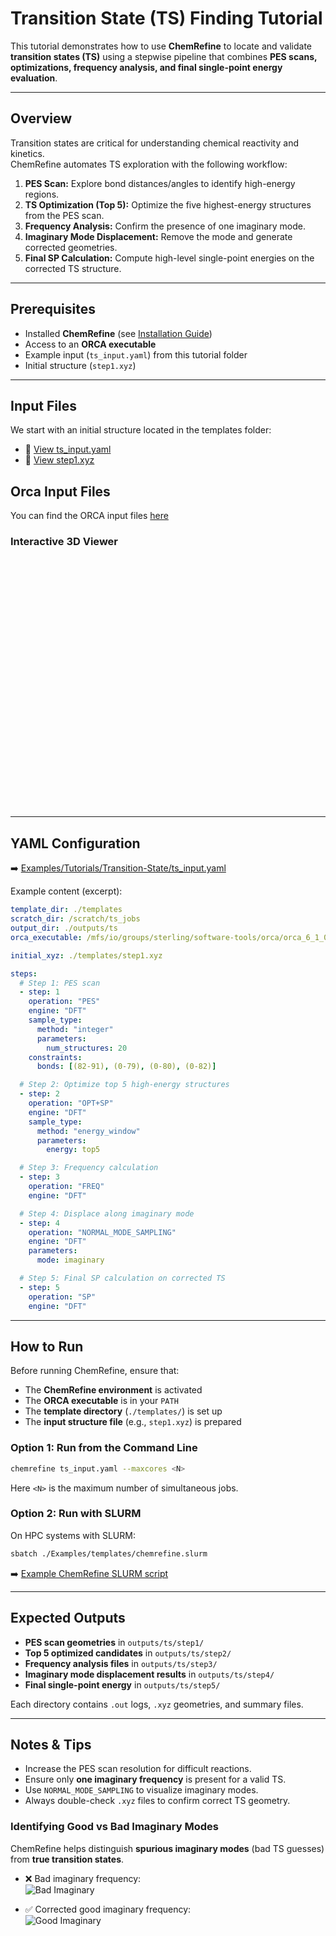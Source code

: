 # Transition State (TS) Finding Tutorial

This tutorial demonstrates how to use **ChemRefine** to locate and validate **transition states (TS)** using a stepwise pipeline that combines **PES scans, optimizations, frequency analysis, and final single-point energy evaluation**.

---

## Overview

Transition states are critical for understanding chemical reactivity and kinetics.  
ChemRefine automates TS exploration with the following workflow:

1. **PES Scan:** Explore bond distances/angles to identify high-energy regions.  
2. **TS Optimization (Top 5):** Optimize the five highest-energy structures from the PES scan.  
3. **Frequency Analysis:** Confirm the presence of one imaginary mode.  
4. **Imaginary Mode Displacement:** Remove the mode and generate corrected geometries.  
5. **Final SP Calculation:** Compute high-level single-point energies on the corrected TS structure.  

---

## Prerequisites

- Installed **ChemRefine** (see [Installation Guide](../INSTALL.md))  
- Access to an **ORCA executable**  
- Example input (`ts_input.yaml`) from this tutorial folder  
- Initial structure (`step1.xyz`)  

---

## Input Files

We start with an initial structure located in the templates folder:

- 📄 [View ts_input.yaml](https://github.com/sterling-group/ChemRefine/blob/mkdocs/Examples/Tutorials/Transition-State/input.yaml)  
- 📄 [View step1.xyz](https://github.com/sterling-group/ChemRefine/blob/mkdocs/Examples/Tutorials/Transition-State/step1.xyz)  

 ## Orca Input Files

You can find the ORCA input files [here](https://github.com/sterling-group/ChemRefine/tree/mkdocs/Examples/Tutorials/Transition-State/templates)

### Interactive 3D Viewer

<div id="viewer" style="width: 100%; height: 400px; position: relative;"></div>

<script src="https://3Dmol.org/build/3Dmol-min.js"></script>
<script>
  let viewer = $3Dmol.createViewer("viewer", { backgroundColor: "white" });

  fetch("https://raw.githubusercontent.com/sterling-group/ChemRefine/mkdocs/Examples/Tutorials/Transition-State/step1.xyz")
    .then(r => r.text())
    .then(data => {
      viewer.addModel(data, "xyz");   // force XYZ format
      viewer.setStyle({}, {stick:{radius:0.15}, sphere:{scale:0.25}});
      viewer.zoomTo();
      viewer.render();
    })
    .catch(err => console.error("Could not load XYZ:", err));
</script>

---

## YAML Configuration

➡️ [Examples/Tutorials/Transition-State/ts_input.yaml](https://github.com/sterling-group/ChemRefine/blob/mkdocs/Examples/Tutorials/Transition-State/input.yaml)

Example content (excerpt):

```yaml
template_dir: ./templates
scratch_dir: /scratch/ts_jobs
output_dir: ./outputs/ts
orca_executable: /mfs/io/groups/sterling/software-tools/orca/orca_6_1_0_avx2/orca

initial_xyz: ./templates/step1.xyz

steps:
  # Step 1: PES scan
  - step: 1
    operation: "PES"
    engine: "DFT"
    sample_type:
      method: "integer"
      parameters:
        num_structures: 20
    constraints:
      bonds: [(82-91), (0-79), (0-80), (0-82)]

  # Step 2: Optimize top 5 high-energy structures
  - step: 2
    operation: "OPT+SP"
    engine: "DFT"
    sample_type:
      method: "energy_window"
      parameters:
        energy: top5

  # Step 3: Frequency calculation
  - step: 3
    operation: "FREQ"
    engine: "DFT"

  # Step 4: Displace along imaginary mode
  - step: 4
    operation: "NORMAL_MODE_SAMPLING"
    engine: "DFT"
    parameters:
      mode: imaginary

  # Step 5: Final SP calculation on corrected TS
  - step: 5
    operation: "SP"
    engine: "DFT"
```

---

## How to Run

Before running ChemRefine, ensure that:

- The **ChemRefine environment** is activated  
- The **ORCA executable** is in your `PATH`  
- The **template directory** (`./templates/`) is set up  
- The **input structure file** (e.g., `step1.xyz`) is prepared  

### Option 1: Run from the Command Line

```bash
chemrefine ts_input.yaml --maxcores <N>
```

Here `<N>` is the maximum number of simultaneous jobs.  

### Option 2: Run with SLURM

On HPC systems with SLURM:

```bash
sbatch ./Examples/templates/chemrefine.slurm
```

➡️ [Example ChemRefine SLURM script](https://raw.githubusercontent.com/sterling-group/ChemRefine/mkdocs/Examples/Templates/chemrefine.slurm)

---

## Expected Outputs

- **PES scan geometries** in `outputs/ts/step1/`  
- **Top 5 optimized candidates** in `outputs/ts/step2/`  
- **Frequency analysis files** in `outputs/ts/step3/`  
- **Imaginary mode displacement results** in `outputs/ts/step4/`  
- **Final single-point energy** in `outputs/ts/step5/`  

Each directory contains `.out` logs, `.xyz` geometries, and summary files.  

---

## Notes & Tips

- Increase the PES scan resolution for difficult reactions.  
- Ensure only **one imaginary frequency** is present for a valid TS.  
- Use `NORMAL_MODE_SAMPLING` to visualize imaginary modes.  
- Always double-check `.xyz` files to confirm correct TS geometry.  

### Identifying Good vs Bad Imaginary Modes

ChemRefine helps distinguish **spurious imaginary modes** (bad TS guesses) from **true transition states**.  

- ❌ Bad imaginary frequency:  
![Bad Imaginary](./bad_imag.gif)  

- ✅ Corrected good imaginary frequency:  
![Good Imaginary](./good_imag.gif)  
